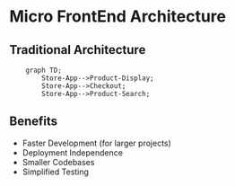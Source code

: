 # Micro FrontEnd Architecture

## Traditional Architecture
```mermaid
    graph TD;
        Store-App-->Product-Display;
        Store-App-->Checkout;
        Store-App-->Product-Search;
```

## Benefits
*  Faster Development (for larger projects)
*  Deployment Independence
*  Smaller Codebases
*  Simplified Testing